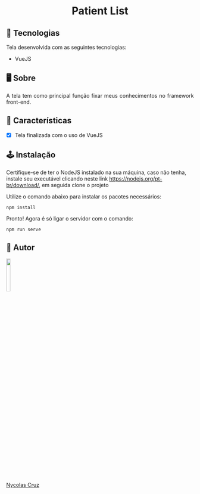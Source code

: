 <h1 align="center">Patient List</h1>

## 🚀 Tecnologias

<p>Tela desenvolvida com as seguintes tecnologias:</p>

- VueJS

## 🖥️ Sobre

<p align="justify">A tela tem como principal função fixar meus conhecimentos no framework front-end.</p>

## 🔧 Características

- [x] Tela finalizada com o uso de VueJS

## 🕹️ Instalação

Certifique-se de ter o NodeJS instalado na sua máquina, caso não tenha, instale seu executável clicando neste link https://nodejs.org/pt-br/download/, em seguida clone o projeto

Utilize o comando abaixo para instalar os pacotes necessários:

````
npm install
````

Pronto! Agora é só ligar o servidor com o comando:
````
npm run serve
````

## 🐧 Autor

<a href="https://github.com/NycolasCruz">
    <img src="https://github.com/NycolasCruz.png"  width="15%">
    <p>Nycolas Cruz</p>
</a>
